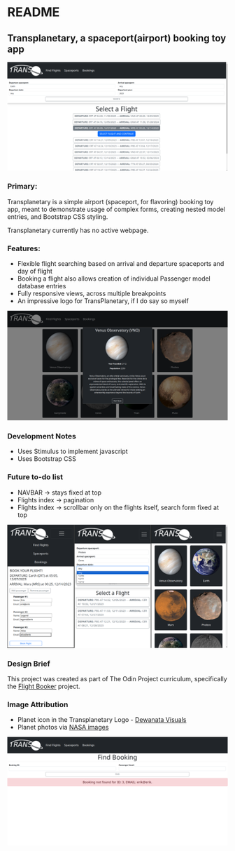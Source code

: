 # README

## Transplanetary, a spaceport(airport) booking toy app

![Screenshot of the Flights Index](https://github.com/Xenrathe/Rails-transplanetary/blob/main/FlightsIndex.png?raw=true)

### Primary:

Transplanetary is a simple airport (spaceport, for flavoring) booking toy app, meant to demonstrate usage of complex forms, creating nested model entries, and Bootstrap CSS styling.

Transplanetary currently has no active webpage.

### Features:
* Flexible flight searching based on arrival and departure spaceports and day of flight
* Booking a flight also allows creation of individual Passenger model database entries
* Fully responsive views, across multiple breakpoints
* An impressive logo for TransPlanetary, if I do say so myself

![Screenshot of spaceport cards](https://github.com/Xenrathe/Rails-transplanetary/blob/main/SpaceportCards.png?raw=true)

### Development Notes
* Uses Stimulus to implement javascript
* Uses Bootstrap CSS

### Future to-do list
* NAVBAR -> stays fixed at top
* Flights index -> pagination
* Flights index -> scrollbar only on the flights itself, search form fixed at top

![Screenshot of multiple mobile views](https://github.com/Xenrathe/Rails-transplanetary/blob/main/MultiMobileViews.png?raw=true)

### Design Brief
This project was created as part of The Odin Project curriculum, specifically the <a href="https://www.theodinproject.com/lessons/ruby-on-rails-flight-booker">Flight Booker</a> project.

### Image Attribution

* Planet icon in the Transplanetary Logo - <a href="https://thenounproject.com/dewanataicons/">Dewanata Visuals</a>
* Planet photos via <a href="https://www.nasa.gov/images/">NASA images</a>

![Screenshot of booking find view](https://github.com/Xenrathe/Rails-transplanetary/blob/main/BookingFind.png?raw=true)